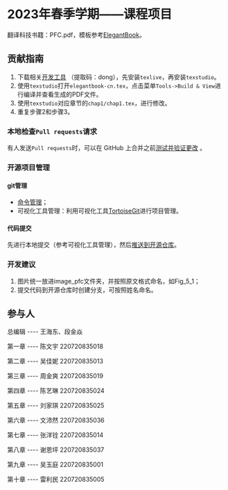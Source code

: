 
# 2023年春季学期——课程项目

翻译科技书籍：PFC.pdf，模板参考[ElegantBook](https://github.com/ElegantLaTeX/ElegantBook)。

## 贡献指南
1. 下载相关[开发工具](https://pan.baidu.com/s/1_ZLBRmA15gJzlRNJZYJElw) （提取码：dong），先安装`texlive`，再安装`texstudio`。
2. 使用`texstudio`打开`elegantbook-cn.tex`，点击菜单`Tools->Build & View`进行编译并查看生成的PDF文件。
3. 使用`texstudio`对应章节的`chap1/chap1.tex`，进行修改。
4. 重复步骤2和步骤3。

### 本地检查`Pull requests`请求
有人发送`Pull requests`时，可以在 GitHub 上合并之前[测试并验证更改](https://docs.github.com/zh/pull-requests/collaborating-with-pull-requests/reviewing-changes-in-pull-requests/checking-out-pull-requests-locally) 。

### 开源项目管理

#### git管理

- [命令管理](https://blog.csdn.net/weixin_45682261/article/details/124003706)；
- 可视化工具管理：利用可视化工具[TortoiseGit](https://blog.csdn.net/xwnxwn/article/details/108694863)进行项目管理。

#### 代码提交

先进行本地提交（参考可视化工具管理），然后[推送到开源仓库](https://github.com/OpenHUTB/bazaar/issues/19#issuecomment-1471533397)。

### 开发建议

1. 图片统一放进image_pfc文件夹，并按照原文格式命名，如Fig_5_1；
2. 提交代码到开源仓库时创建分支，可按照姓名命名。

## 参与人

总编辑 ---- 王海东、段金焱

第一章  ---- 陈文宇 220720835018

第二章  ---- 吴佳妮 220720835013

第三章  ---- 周金爽 220720835019

第四章  ---- 陈艺琳 220720835024

第五章  ---- 刘家琪 220720835025

第六章  ---- 文沛然 220720835036

第七章  ---- 张洋铨 220720835014

第八章  ---- 谢恩坪 220720835037

第九章  ---- 吴玉庭 220720835001

第十章  ---- 雷利民 220720835005
